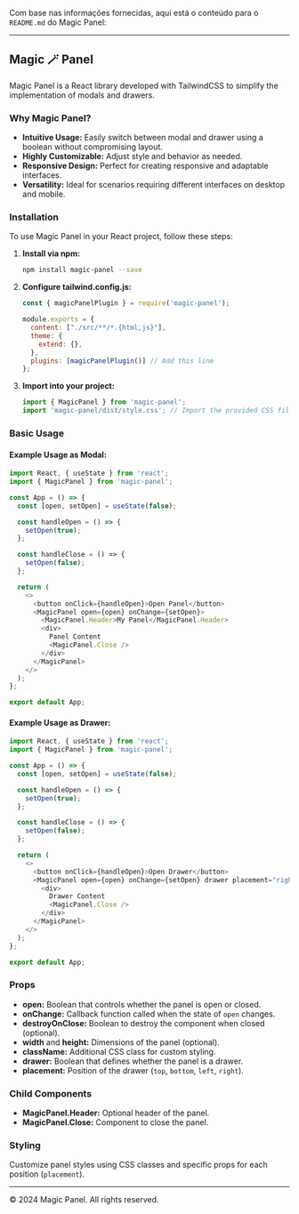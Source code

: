 Com base nas informações fornecidas, aqui está o conteúdo para o `README.md` do Magic Panel:

---

## Magic 🪄 Panel



Magic Panel is a React library developed with TailwindCSS to simplify the implementation of modals and drawers.

### Why Magic Panel?

- **Intuitive Usage:** Easily switch between modal and drawer using a boolean without compromising layout.
- **Highly Customizable:** Adjust style and behavior as needed.
- **Responsive Design:** Perfect for creating responsive and adaptable interfaces.
- **Versatility:** Ideal for scenarios requiring different interfaces on desktop and mobile.

### Installation

To use Magic Panel in your React project, follow these steps:

1. **Install via npm:**

   ```bash
   npm install magic-panel --save
   ```

2. **Configure tailwind.config.js:**

   ```javascript
   const { magicPanelPlugin } = require('magic-panel');

   module.exports = {
     content: ["./src/**/*.{html,js}"],
     theme: {
       extend: {},
     },
     plugins: [magicPanelPlugin()] // Add this line
   };
   ```

3. **Import into your project:**

   ```javascript
   import { MagicPanel } from 'magic-panel';
   import 'magic-panel/dist/style.css'; // Import the provided CSS file
   ```

### Basic Usage

#### Example Usage as Modal:

```javascript
import React, { useState } from 'react';
import { MagicPanel } from 'magic-panel';

const App = () => {
  const [open, setOpen] = useState(false);

  const handleOpen = () => {
    setOpen(true);
  };

  const handleClose = () => {
    setOpen(false);
  };

  return (
    <>
      <button onClick={handleOpen}>Open Panel</button>
      <MagicPanel open={open} onChange={setOpen}>
        <MagicPanel.Header>My Panel</MagicPanel.Header>
        <div>
          Panel Content
          <MagicPanel.Close />
        </div>
      </MagicPanel>
    </>
  );
};

export default App;
```

#### Example Usage as Drawer:

```javascript
import React, { useState } from 'react';
import { MagicPanel } from 'magic-panel';

const App = () => {
  const [open, setOpen] = useState(false);

  const handleOpen = () => {
    setOpen(true);
  };

  const handleClose = () => {
    setOpen(false);
  };

  return (
    <>
      <button onClick={handleOpen}>Open Drawer</button>
      <MagicPanel open={open} onChange={setOpen} drawer placement="right">
        <div>
          Drawer Content
          <MagicPanel.Close />
        </div>
      </MagicPanel>
    </>
  );
};

export default App;
```

### Props

- **open:** Boolean that controls whether the panel is open or closed.
- **onChange:** Callback function called when the state of `open` changes.
- **destroyOnClose:** Boolean to destroy the component when closed (optional).
- **width** and **height:** Dimensions of the panel (optional).
- **className:** Additional CSS class for custom styling.
- **drawer:** Boolean that defines whether the panel is a drawer.
- **placement:** Position of the drawer (`top`, `bottom`, `left`, `right`).

### Child Components

- **MagicPanel.Header:** Optional header of the panel.
- **MagicPanel.Close:** Component to close the panel.

### Styling

Customize panel styles using CSS classes and specific props for each position (`placement`).

---

© 2024 Magic Panel. All rights reserved.